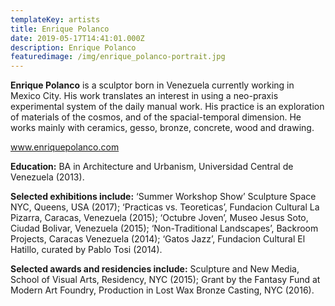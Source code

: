 ```yaml
---
templateKey: artists
title: Enrique Polanco
date: 2019-05-17T14:41:01.000Z
description: Enrique Polanco
featuredimage: /img/enrique_polanco-portrait.jpg
---
```

**Enrique Polanco** is a sculptor born in Venezuela currently working in Mexico City.  His work translates an interest in using a neo-praxis experimental system of the daily manual work.  His practice is an exploration of materials of the cosmos, and of the spacial-temporal dimension. He works mainly with ceramics, gesso, bronze, concrete, wood and drawing.

www.enriquepolanco.com

**Education:**  BA in Architecture and Urbanism, Universidad Central de Venezuela (2013).

**Selected exhibitions include:** ‘Summer Workshop Show’ Sculpture Space NYC, Queens, USA (2017); ‘Practicas vs. Teoreticas’, Fundacion Cultural La Pizarra, Caracas, Venezuela (2015); ‘Octubre Joven’, Museo Jesus Soto, Ciudad Bolivar, Venezuela (2015); ‘Non-Traditional Landscapes’, Backroom Projects, Caracas Venezuela (2014); ‘Gatos Jazz’, Fundacion Cultural El Hatillo, curated by Pablo Tosi (2014).

**Selected awards and residencies include:** Sculpture and New Media, School of Visual Arts, Residency, NYC (2015); Grant by the Fantasy Fund at Modern Art Foundry, Production in Lost Wax Bronze Casting, NYC (2016).
